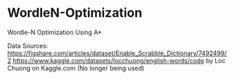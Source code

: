 # WordleN-Optimization
Wordle-N Optimization Using A*

Data Sources:
https://figshare.com/articles/dataset/Enable_Scrabble_Dictionary/7492499/2
https://www.kaggle.com/datasets/locchuong/english-words/code by Loc Chuong on Kaggle.com (No longer being used)